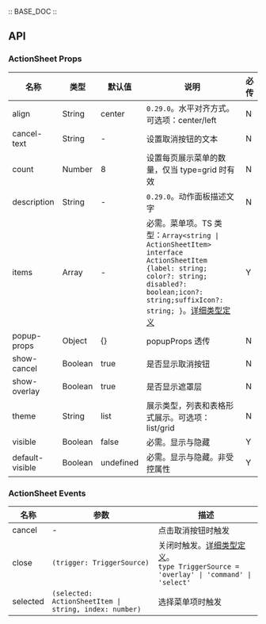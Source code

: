 :: BASE_DOC ::

## API

### ActionSheet Props

| 名称            | 类型    | 默认值    | 说明                                                                                                                                                                                                                                                                                | 必传 |
| --------------- | ------- | --------- | ----------------------------------------------------------------------------------------------------------------------------------------------------------------------------------------------------------------------------------------------------------------------------------- | ---- |
| align           | String  | center    | `0.29.0`。水平对齐方式。可选项：center/left                                                                                                                                                                                                                                         | N    |
| cancel-text     | String  | -         | 设置取消按钮的文本                                                                                                                                                                                                                                                                  | N    |
| count           | Number  | 8         | 设置每页展示菜单的数量，仅当 type=grid 时有效                                                                                                                                                                                                                                       | N    |
| description     | String  | -         | `0.29.0`。动作面板描述文字                                                                                                                                                                                                                                                          | N    |
| items           | Array   | -         | 必需。菜单项。TS 类型：`Array<string \| ActionSheetItem>` `interface ActionSheetItem {label: string; color?: string; disabled?: boolean;icon?: string;suffixIcon?: string; }`。[详细类型定义](https://github.com/Tencent/tdesign-miniprogram/tree/develop/src/action-sheet/type.ts) | Y    |
| popup-props     | Object  | {}        | popupProps 透传                                                                                                                                                                                                                                                                     | N    |
| show-cancel     | Boolean | true      | 是否显示取消按钮                                                                                                                                                                                                                                                                    | N    |
| show-overlay    | Boolean | true      | 是否显示遮罩层                                                                                                                                                                                                                                                                      | N    |
| theme           | String  | list      | 展示类型，列表和表格形式展示。可选项：list/grid                                                                                                                                                                                                                                     | N    |
| visible         | Boolean | false     | 必需。显示与隐藏                                                                                                                                                                                                                                                                    | Y    |
| default-visible | Boolean | undefined | 必需。显示与隐藏。非受控属性                                                                                                                                                                                                                                                        | Y    |

### ActionSheet Events

| 名称     | 参数                                                   | 描述                                                                                                                                                                                   |
| -------- | ------------------------------------------------------ | -------------------------------------------------------------------------------------------------------------------------------------------------------------------------------------- |
| cancel   | \-                                                     | 点击取消按钮时触发                                                                                                                                                                     |
| close    | `(trigger: TriggerSource)`                             | 关闭时触发。[详细类型定义](https://github.com/Tencent/tdesign-miniprogram/tree/develop/src/action-sheet/type.ts)。<br/>`type TriggerSource = 'overlay' \| 'command' \| 'select' `<br/> |
| selected | `(selected: ActionSheetItem \| string, index: number)` | 选择菜单项时触发                                                                                                                                                                       |

